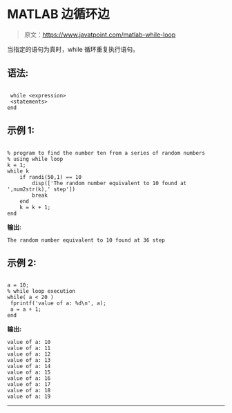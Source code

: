 # MATLAB 边循环边

> 原文：<https://www.javatpoint.com/matlab-while-loop>

当指定的语句为真时，while 循环重复执行语句。

## 语法:

```

 while <expression>
 <statements>
end

```

## 示例 1:

```

% program to find the number ten from a series of random numbers
% using while loop
k = 1;
while k
    if randi(50,1) == 10
        disp(['The random number equivalent to 10 found at ',num2str(k),' step'])
        break
    end
    k = k + 1;
end

```

**输出:**

```
The random number equivalent to 10 found at 36 step

```

## 示例 2:

```

a = 10;
% while loop execution
while( a < 20 )
 fprintf('value of a: %d\n', a);
 a = a + 1;
end

```

**输出:**

```
value of a: 10
value of a: 11
value of a: 12
value of a: 13
value of a: 14
value of a: 15
value of a: 16
value of a: 17
value of a: 18
value of a: 19

```

* * *